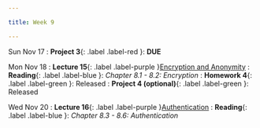```yaml
---

title: Week 9

---
```


Sun Nov 17
: **Project 3**{: .label .label-red }: **DUE**

Mon Nov 18
: **Lecture 15**{: .label .label-purple }[Encryption and Anonymity](#)
: **Reading**{: .label .label-blue }: _Chapter 8.1 - 8.2: Encryption_
: **Homework 4**{: .label .label-green }: Released
: **Project 4 (optional)**{: .label .label-green }: Released

Wed Nov 20
: **Lecture 16**{: .label .label-purple }[Authentication](#)
: **Reading**{: .label .label-blue }: _Chapter 8.3 - 8.6: Authentication_
